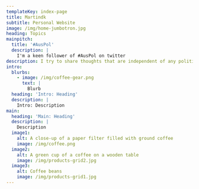 ```yaml
---
templateKey: index-page
title: Martindk
subtitle: Personal Website
image: /img/home-jumbotron.jpg
heading: Topics
mainpitch:
  title: '#AusPol'
  description: |
    I'm a keen follower of #AusPol on twitter
description: I try to share thoughts that are independent of any political tribe.
intro:
  blurbs:
    - image: /img/coffee-gear.png
      text: |
        Blurb
  heading: 'Intro: Heading'
  description: |
    Intro: Description
main:
  heading: 'Main: Heading'
  description: |
    Description
  image1:
    alt: A close-up of a paper filter filled with ground coffee
    image: /img/coffee.png
  image2:
    alt: A green cup of a coffee on a wooden table
    image: /img/products-grid2.jpg
  image3:
    alt: Coffee beans
    image: /img/products-grid1.jpg
---
```


